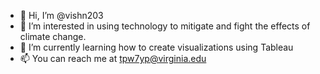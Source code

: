 - 👋 Hi, I’m @vishn203
- 👀 I’m interested in using technology to mitigate and fight the effects of climate change.
- 🌱 I’m currently learning how to create visualizations using Tableau
- 📫 You can reach me at tpw7yp@virginia.edu

<!---
vishn203/vishn203 is a ✨ special ✨ repository because its `README.md` (this file) appears on your GitHub profile.
You can click the Preview link to take a look at your changes.
--->
